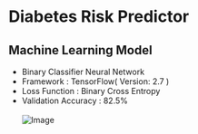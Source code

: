 # Diabetes Risk Predictor
## Machine Learning Model
* Binary Classifier Neural Network
* Framework : TensorFlow( Version: 2.7 )
* Loss Function : Binary Cross Entropy 
* Validation Accuracy : 82.5% <br /><br />
![Image](https://github.com/dontech09/HealthCard-HACKFORTOMORROW/blob/main/ML/HeartAttackRisk/m2.png)
